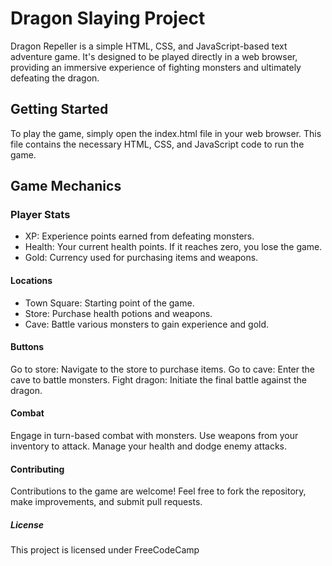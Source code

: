 # Dragon Slaying Project 
Dragon Repeller is a simple HTML, CSS, and JavaScript-based text adventure game. It's designed to be played directly in a web browser, providing an immersive experience of fighting monsters and ultimately defeating the dragon.

## Getting Started
To play the game, simply open the index.html file in your web browser. This file contains the necessary HTML, CSS, and JavaScript code to run the game.

## Game Mechanics
### Player Stats
 * XP: Experience points earned from defeating monsters.
 * Health: Your current health points. If it reaches zero, you lose the game.
 * Gold: Currency used for purchasing items and weapons.
#### Locations
- Town Square: Starting point of the game.
- Store: Purchase health potions and weapons.
- Cave: Battle various monsters to gain experience and gold.
#### Buttons
Go to store: Navigate to the store to purchase items.
Go to cave: Enter the cave to battle monsters.
Fight dragon: Initiate the final battle against the dragon.
#### Combat
Engage in turn-based combat with monsters.
Use weapons from your inventory to attack.
Manage your health and dodge enemy attacks.
#### Contributing
Contributions to the game are welcome! Feel free to fork the repository, make improvements, and submit pull requests.

##### License
This project is licensed under FreeCodeCamp
